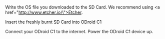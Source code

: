 Write the OS file you downloaded to the SD Card. We recommend using <a href=\"http://www.etcher.io/\">Etcher</a>.

Insert the freshly burnt SD Card into ODroid C1

Connect your ODroid C1 to the internet. Power the ODroid C1 device up.